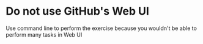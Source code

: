 # Do not use GitHub's Web UI
Use command line to perform the exercise because you wouldn't be able to perform many tasks in Web UI


